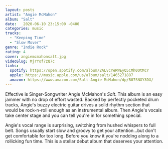 ```yaml
---
layout: posts
artist: "Angie McMahon"
album: "Salt"
date:   2020-06-10 23:15:00 -0400
categories: music
tracks:
  - "Keeping Time"
  - "Slow Mover"
genre: "Indie Rock"
rating: 4
cover: angiemcmahonsalt.jpg
videoSlug: MjrYof7zQ7c
links:
  spotify: https://open.spotify.com/album/2ALvcYeRWEyQ5CMh0OtMcY
  apple: https://music.apple.com/us/album/salt/1465271887
  amazon: https://www.amazon.com/Salt-Angie-McMahon/dp/B07SNGY3DX/
---
```


Effective is Singer-Songwriter Angie McMahon's *Salt*.  This album is an easy jammer with no drop of effort wasted.  Backed by perfectly pocketed drum tracks, Angie's buzzy electric guitar drives a solid rhythm section that would be rock-n-roll enough as an instrumental album.  Then Angie's vocals take center stage and you can tell you're in for something special.

Angie's vocal range is surprising, switching from hushed whispers to full belt.  Songs usually start slow and groovy to get your attention...but don't get comfortable for too long.  Before you know it you're nodding along to a rollicking fun time.  This is a stellar debut album that deserves your attention.
